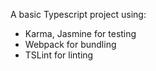 A basic Typescript project using:
- Karma, Jasmine for testing
- Webpack for bundling
- TSLint for linting